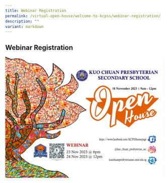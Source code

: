 ```yaml
---
title: Webinar Registration
permalink: /virtual-open-house/welcome-to-kcpss/webinar-registration/
description: ""
variant: markdown
---
```

## Webinar Registration

<p><a href="https://moe-singapore.zoom.us/webinar/register/WN_Vb-ZPOmjTDyF-3L_oh7l0w">
<img src="/images/motd%20image.jpeg">
</a></p>

